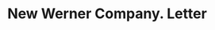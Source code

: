 ---
doi: 10.7916/D8SB5HTG
date_other: '1913'
date_other_textual: '1913'
form: correspondence
genre:
- Letters (correspondence)
name:
- New Werner Company
object_in_context_url: https://biggert.cul.columbia.edu/items/view/ave_biggert_01233
subject_hierarchical_geographic:
- Akron, Ohio, United States
subject_name:
- New Werner Company
title: New Werner Company. Letter
sort_title: New Werner Company. Letter
call_number: ave_biggert_01233
coordinates:
- 41.073055555555555,-81.51777777777778
pid: ave_biggert_01233
identifiers: ave_biggert_01233
thumbnail: https://derivativo-1.library.columbia.edu/iiif/2/ldpd:343257/full/!256,256/0/native.jpg
permalink: /biggert/ave_biggert_01233/
layout: iiif-image-page
---